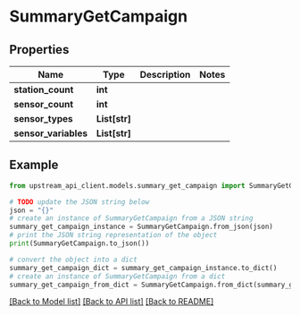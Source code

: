 # SummaryGetCampaign


## Properties

Name | Type | Description | Notes
------------ | ------------- | ------------- | -------------
**station_count** | **int** |  | 
**sensor_count** | **int** |  | 
**sensor_types** | **List[str]** |  | 
**sensor_variables** | **List[str]** |  | 

## Example

```python
from upstream_api_client.models.summary_get_campaign import SummaryGetCampaign

# TODO update the JSON string below
json = "{}"
# create an instance of SummaryGetCampaign from a JSON string
summary_get_campaign_instance = SummaryGetCampaign.from_json(json)
# print the JSON string representation of the object
print(SummaryGetCampaign.to_json())

# convert the object into a dict
summary_get_campaign_dict = summary_get_campaign_instance.to_dict()
# create an instance of SummaryGetCampaign from a dict
summary_get_campaign_from_dict = SummaryGetCampaign.from_dict(summary_get_campaign_dict)
```
[[Back to Model list]](../README.md#documentation-for-models) [[Back to API list]](../README.md#documentation-for-api-endpoints) [[Back to README]](../README.md)


